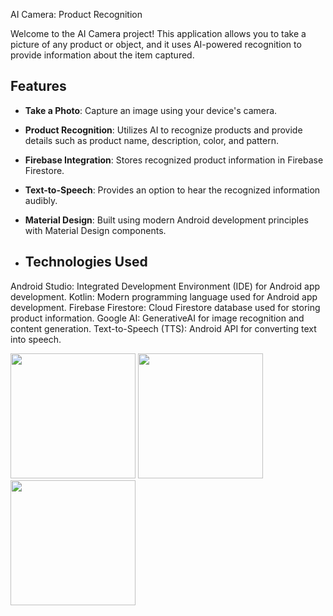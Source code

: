 AI Camera: Product Recognition

Welcome to the AI Camera project! This application allows you to take a picture of any product or object, and it uses AI-powered recognition to provide information about the item captured.

## Features

- **Take a Photo**: Capture an image using your device's camera.
- **Product Recognition**: Utilizes AI to recognize products and provide details such as product name, description, color, and pattern.
- **Firebase Integration**: Stores recognized product information in Firebase Firestore.
- **Text-to-Speech**: Provides an option to hear the recognized information audibly.
- **Material Design**: Built using modern Android development principles with Material Design components.

- ## Technologies Used
Android Studio: Integrated Development Environment (IDE) for Android app development.
Kotlin: Modern programming language used for Android app development.
Firebase Firestore: Cloud Firestore database used for storing product information.
Google AI: GenerativeAI for image recognition and content generation.
Text-to-Speech (TTS): Android API for converting text into speech.


<img src="https://github.com/SK3180/AiCam/assets/82767208/9e519b23-ec97-4e55-8009-378164848497" width="200">
<img src="https://github.com/SK3180/AiCam/assets/82767208/3bb8f95b-1378-4576-946d-9e671cea4a93" width="200">
<img src="https://github.com/SK3180/AiCam/assets/82767208/673f9bf5-c9f2-4a16-b5d2-2e4646a4e007" width="200">

